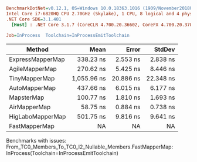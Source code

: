 ``` ini

BenchmarkDotNet=v0.12.1, OS=Windows 10.0.18363.1016 (1909/November2018Update/19H2)
Intel Core i7-6820HQ CPU 2.70GHz (Skylake), 1 CPU, 8 logical and 4 physical cores
.NET Core SDK=3.1.401
  [Host] : .NET Core 3.1.7 (CoreCLR 4.700.20.36602, CoreFX 4.700.20.37001), X64 RyuJIT

Job=InProcess  Toolchain=InProcessEmitToolchain  

```
|           Method |        Mean |     Error |    StdDev |
|----------------- |------------:|----------:|----------:|
| ExpressMapperMap |   338.23 ns |  2.553 ns |  2.838 ns |
|   AgileMapperMap |   270.62 ns |  5.425 ns |  8.446 ns |
|    TinyMapperMap | 1,055.96 ns | 20.886 ns | 22.348 ns |
|    AutoMapperMap |   437.66 ns |  6.015 ns |  6.177 ns |
|       MapsterMap |   100.77 ns |  1.810 ns |  1.693 ns |
|     AirMapperMap |    58.75 ns |  0.884 ns |  0.738 ns |
| HigLaboMapperMap |   501.75 ns |  9.816 ns |  9.641 ns |
|    FastMapperMap |          NA |        NA |        NA |

Benchmarks with issues:
  From_TC0_Members_To_TC0_I2_Nullable_Members.FastMapperMap: InProcess(Toolchain=InProcessEmitToolchain)
